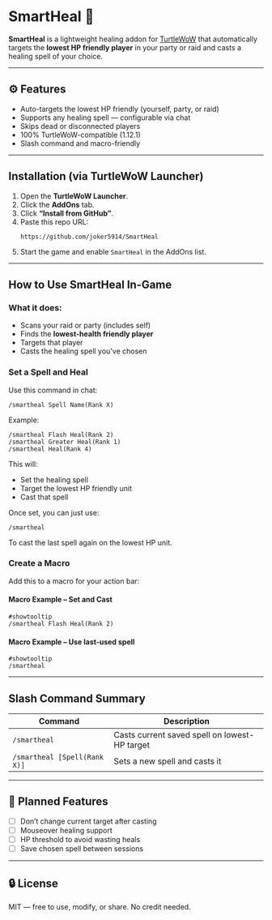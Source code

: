 # SmartHeal 🔮

**SmartHeal** is a lightweight healing addon for [TurtleWoW](https://turtle-wow.org/) that automatically targets the **lowest HP friendly player** in your party or raid and casts a healing spell of your choice.

---

## ⚙️ Features

- Auto-targets the lowest HP friendly (yourself, party, or raid)
- Supports any healing spell — configurable via chat
- Skips dead or disconnected players
- 100% TurtleWoW-compatible (1.12.1)
- Slash command and macro-friendly

---

## Installation (via TurtleWoW Launcher)

1. Open the **TurtleWoW Launcher**.
2. Click the **AddOns** tab.
3. Click **“Install from GitHub”**.
4. Paste this repo URL:
   ```
   https://github.com/joker5914/SmartHeal
   ```
5. Start the game and enable `SmartHeal` in the AddOns list.

---

## How to Use SmartHeal In-Game

### What it does:
- Scans your raid or party (includes self)
- Finds the **lowest-health friendly player**
- Targets that player
- Casts the healing spell you've chosen

### Set a Spell and Heal

Use this command in chat:
```
/smartheal Spell Name(Rank X)
```

Example:
```
/smartheal Flash Heal(Rank 2)
/smartheal Greater Heal(Rank 1)
/smartheal Heal(Rank 4)
```

This will:
- Set the healing spell
- Target the lowest HP friendly unit
- Cast that spell

Once set, you can just use:
```
/smartheal
```
To cast the last spell again on the lowest HP unit.

### Create a Macro

Add this to a macro for your action bar:

#### Macro Example – Set and Cast
```
#showtooltip
/smartheal Flash Heal(Rank 2)
```

#### Macro Example – Use last-used spell
```
#showtooltip
/smartheal
```

---

## Slash Command Summary

| Command | Description |
|---------|-------------|
| `/smartheal` | Casts current saved spell on lowest-HP target |
| `/smartheal [Spell(Rank X)]` | Sets a new spell and casts it |

---

## 🚧 Planned Features

- [ ] Don’t change current target after casting
- [ ] Mouseover healing support
- [ ] HP threshold to avoid wasting heals
- [ ] Save chosen spell between sessions

---

## 🔒 License

MIT — free to use, modify, or share. No credit needed.
